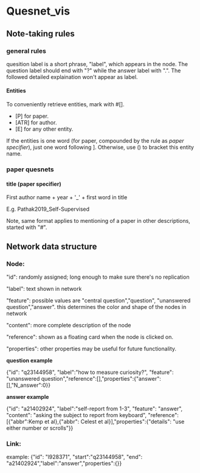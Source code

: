# Quesnet_vis
## Note-taking rules
### general rules
quesition label is a short phrase, "label", which appears in the node. The question label should end with "?" while the answer label with ".". The followed detailed explaination won't appear as label.

#### Entities
To conveniently retrieve entities, mark with #[].
- [P] for paper. 
- [ATR] for author. 
- [E] for any other entity.

If the entities is one word (for paper, compounded by the rule as *paper specifier*), just one word following ]. Otherwise, use () to bracket this entity name.


### paper quesnets
#### title (paper specifier)
First author name + year + '\_' + first word in title

E.g. Pathak2019_Self-Supervised

Note, same format applies to mentioning of a paper in other descriptions, started with "#". 




## Network data structure
### Node:
"id": randomly assigned; long enough to make sure there's no replication

"label": text shown in network

"feature": possible values are "central question","question", "unanswered question","answer". this determines the color and shape of the nodes in network

"content": more complete description of the node

"reference": shown as a floating card when the node is clicked on.

"properties": other properties may be useful for future functionality.

**question example**

{"id": "q23144958", "label":"how to measure curiosity?", "feature": "unanswered question","reference":[],"properties":{"answer":[],"N_answer":0}}


**answer example**

{"id": "a21402924", "label":"self-report from 1-3", "feature": "answer", "content": "asking the subject to report from keyboard", "reference":[{"abbr":Kemp et al},{"abbr": Celest et al}],"properties":{"details": "use either number or scrolls"}}

### Link:
example:
{"id": "l928371", "start":"q23144958", "end": "a21402924","label":"answer","properties":{}}
